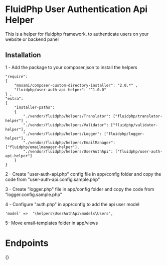 # FluidPhp User Authentication Api Helper

This is a helper for fluidphp framework, to authenticate users on your website or backend panel

## Installation

1 - Add the package to your composer.json to install the helpers
```
"require": 
{
	"mnsami/composer-custom-directory-installer": "2.0.*" ,
	"fluidphp/user-auth-api-helper": "^1.0.0"
} ,
"extra": 
{
	"installer-paths": 
	{
		"./vendor/fluidphp/helpers/Translator": ["fluidphp/translator-helper"] ,
		"./vendor/fluidphp/helpers/Validator": ["fluidphp/validator-helper"],
		"./vendor/fluidphp/helpers/Logger": ["fluidphp/logger-helper"],
		"./vendor/fluidphp/helpers/EmailManager": ["fluidphp/emailmanager-helper"],
		"./vendor/fluidphp/helpers/UserAuthApi": ["fluidphp/user-auth-api-helper"]
	}
}
```

2 - Create "user-auth-api.php" config file in app/config folder and copy the code from "user-auth-api.config.sample.php"

3 - Create "logger.php" file in app/config folder and copy the code from "logger.config.sample.php"

4 - Configure "auth.php" in app/config to add the api user model
```
'model'	=>	'\helpers\UserAuthApi\models\Users',	
```

5- Move email-templates folder in app/views

# Endpoints
{}